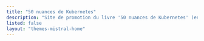 ```yaml
---
title: "50 nuances de Kubernetes"
description: "Site de promotion du livre '50 nuances de Kubernetes' (en cours d'écriture)"
listed: false
layout: "themes-mistral-home"
---
```

